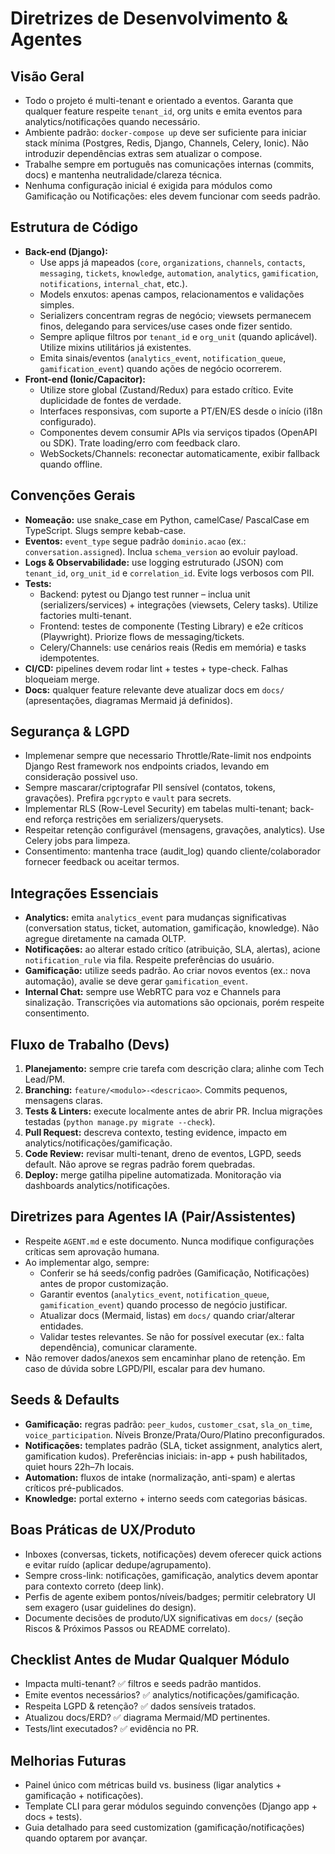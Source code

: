 # Diretrizes de Desenvolvimento & Agentes

## Visão Geral
- Todo o projeto é multi-tenant e orientado a eventos. Garanta que qualquer feature respeite `tenant_id`, org units e emita eventos para analytics/notificações quando necessário.
- Ambiente padrão: `docker-compose up` deve ser suficiente para iniciar stack mínima (Postgres, Redis, Django, Channels, Celery, Ionic). Não introduzir dependências extras sem atualizar o compose.
- Trabalhe sempre em português nas comunicações internas (commits, docs) e mantenha neutralidade/clareza técnica.
- Nenhuma configuração inicial é exigida para módulos como Gamificação ou Notificações: eles devem funcionar com seeds padrão.

## Estrutura de Código
- **Back-end (Django):**
  - Use apps já mapeados (`core`, `organizations`, `channels`, `contacts`, `messaging`, `tickets`, `knowledge`, `automation`, `analytics`, `gamification`, `notifications`, `internal_chat`, etc.).
  - Models enxutos: apenas campos, relacionamentos e validações simples.
  - Serializers concentram regras de negócio; viewsets permanecem finos, delegando para services/use cases onde fizer sentido.
  - Sempre aplique filtros por `tenant_id` e `org_unit` (quando aplicável). Utilize mixins utilitários já existentes.
  - Emita sinais/eventos (`analytics_event`, `notification_queue`, `gamification_event`) quando ações de negócio ocorrerem.
- **Front-end (Ionic/Capacitor):**
  - Utilize store global (Zustand/Redux) para estado crítico. Evite duplicidade de fontes de verdade.
  - Interfaces responsivas, com suporte a PT/EN/ES desde o início (i18n configurado).
  - Componentes devem consumir APIs via serviços tipados (OpenAPI ou SDK). Trate loading/erro com feedback claro.
  - WebSockets/Channels: reconectar automaticamente, exibir fallback quando offline.

## Convenções Gerais
- **Nomeação:** use snake_case em Python, camelCase/ PascalCase em TypeScript. Slugs sempre kebab-case.
- **Eventos:** `event_type` segue padrão `dominio.acao` (ex.: `conversation.assigned`). Inclua `schema_version` ao evoluir payload.
- **Logs & Observabilidade:** use logging estruturado (JSON) com `tenant_id`, `org_unit_id` e `correlation_id`. Evite logs verbosos com PII.
- **Tests:**
  - Backend: pytest ou Django test runner – inclua unit (serializers/services) + integrações (viewsets, Celery tasks). Utilize factories multi-tenant.
  - Frontend: testes de componente (Testing Library) e e2e críticos (Playwright). Priorize flows de messaging/tickets.
  - Celery/Channels: use cenários reais (Redis em memória) e tasks idempotentes.
- **CI/CD:** pipelines devem rodar lint + testes + type-check. Falhas bloqueiam merge.
- **Docs:** qualquer feature relevante deve atualizar docs em `docs/` (apresentações, diagramas Mermaid já definidos).

## Segurança & LGPD
- Implemenar sempre que necessario Throttle/Rate-limit nos endpoints Django Rest framework nos endpoints criados, levando em consideração possivel uso.
- Sempre mascarar/criptografar PII sensível (contatos, tokens, gravações). Prefira `pgcrypto` e `vault` para secrets.
- Implementar RLS (Row-Level Security) em tabelas multi-tenant; back-end reforça restrições em serializers/querysets.
- Respeitar retenção configurável (mensagens, gravações, analytics). Use Celery jobs para limpeza.
- Consentimento: mantenha trace (audit_log) quando cliente/colaborador fornecer feedback ou aceitar termos.

## Integrações Essenciais
- **Analytics:** emita `analytics_event` para mudanças significativas (conversation status, ticket, automation, gamificação, knowledge). Não agregue diretamente na camada OLTP.
- **Notificações:** ao alterar estado crítico (atribuição, SLA, alertas), acione `notification_rule` via fila. Respeite preferências do usuário.
- **Gamificação:** utilize seeds padrão. Ao criar novos eventos (ex.: nova automação), avalie se deve gerar `gamification_event`.
- **Internal Chat:** sempre use WebRTC para voz e Channels para sinalização. Transcrições via automations são opcionais, porém respeite consentimento.

## Fluxo de Trabalho (Devs)
1. **Planejamento:** sempre crie tarefa com descrição clara; alinhe com Tech Lead/PM.
2. **Branching:** `feature/<modulo>-<descricao>`. Commits pequenos, mensagens claras.
3. **Tests & Linters:** execute localmente antes de abrir PR. Inclua migrações testadas (`python manage.py migrate --check`).
4. **Pull Request:** descreva contexto, testing evidence, impacto em analytics/notificações/gamificação.
5. **Code Review:** revisar multi-tenant, dreno de eventos, LGPD, seeds default. Não aprove se regras padrão forem quebradas.
6. **Deploy:** merge gatilha pipeline automatizada. Monitoração via dashboards analytics/notificações.

## Diretrizes para Agentes IA (Pair/Assistentes)
- Respeite `AGENT.md` e este documento. Nunca modifique configurações críticas sem aprovação humana.
- Ao implementar algo, sempre:
  - Conferir se há seeds/config padrões (Gamificação, Notificações) antes de propor customização.
  - Garantir eventos (`analytics_event`, `notification_queue`, `gamification_event`) quando processo de negócio justificar.
  - Atualizar docs (Mermaid, listas) em `docs/` quando criar/alterar entidades.
  - Validar testes relevantes. Se não for possível executar (ex.: falta dependência), comunicar claramente.
- Não remover dados/anexos sem encaminhar plano de retenção. Em caso de dúvida sobre LGPD/PII, escalar para dev humano.

## Seeds & Defaults
- **Gamificação:** regras padrão: `peer_kudos`, `customer_csat`, `sla_on_time`, `voice_participation`. Níveis Bronze/Prata/Ouro/Platino preconfigurados.
- **Notificações:** templates padrão (SLA, ticket assignment, analytics alert, gamification kudos). Preferências iniciais: in-app + push habilitados, quiet hours 22h–7h locais.
- **Automation:** fluxos de intake (normalização, anti-spam) e alertas críticos pré-publicados.
- **Knowledge:** portal externo + interno seeds com categorias básicas.

## Boas Práticas de UX/Produto
- Inboxes (conversas, tickets, notificações) devem oferecer quick actions e evitar ruído (aplicar dedupe/agrupamento).
- Sempre cross-link: notificações, gamificação, analytics devem apontar para contexto correto (deep link).
- Perfis de agente exibem pontos/níveis/badges; permitir celebratory UI sem exagero (usar guidelines do design).
- Documente decisões de produto/UX significativas em `docs/` (seção Riscos & Próximos Passos ou README correlato).

## Checklist Antes de Mudar Qualquer Módulo
- Impacta multi-tenant? ✅ filtros e seeds padrão mantidos.
- Emite eventos necessários? ✅ analytics/notificações/gamificação.
- Respeita LGPD & retenção? ✅ dados sensíveis tratados.
- Atualizou docs/ERD? ✅ diagrama Mermaid/MD pertinentes.
- Tests/lint executados? ✅ evidência no PR.

## Melhorias Futuras
- Painel único com métricas build vs. business (ligar analytics + gamificação + notificações).
- Template CLI para gerar módulos seguindo convenções (Django app + docs + tests).
- Guia detalhado para seed customization (gamificação/notificações) quando optarem por avançar.
